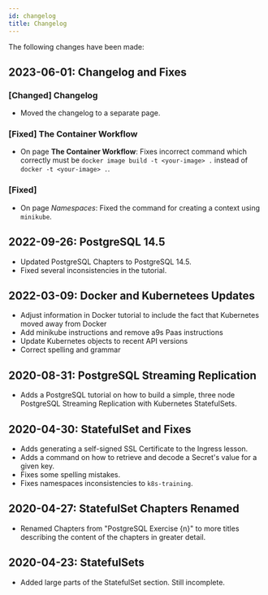 ```yaml
---
id: changelog
title: Changelog
---
```


The following changes have been made:

## 2023-06-01: Changelog and Fixes

### [Changed] Changelog

- Moved the changelog to a separate page.

### [Fixed] The Container Workflow

- On page **The Container Workflow**: Fixes incorrect command which correctly must be `docker image build -t <your-image> .` instead of `docker -t <your-image> .`.

### [Fixed] 

- On page *Namespaces*: Fixed the command for creating a context using `minikube`.

## 2022-09-26: PostgreSQL 14.5

- Updated PostgreSQL Chapters to PostgreSQL 14.5.
- Fixed several inconsistencies in the tutorial.

## 2022-03-09: Docker and Kubernetees Updates

- Adjust information in Docker tutorial to include the fact that Kubernetes moved
away from Docker
- Add minikube instructions and remove a9s Paas instructions
- Update Kubernetes objects to recent API versions
- Correct spelling and grammar

## 2020-08-31: PostgreSQL Streaming Replication

- Adds a PostgreSQL tutorial on how to build a simple, three node PostgreSQL Streaming Replication with Kubernetes StatefulSets.

## 2020-04-30: StatefulSet and Fixes

- Adds generating a self-signed SSL Certificate to the Ingress lesson.
- Adds a command on how to retrieve and decode a Secret's value for a given key.
- Fixes some spelling mistakes.
- Fixes namespaces inconsistencies to `k8s-training`.

## 2020-04-27: StatefulSet Chapters Renamed

- Renamed Chapters from "PostgreSQL Exercise {n}" to more titles describing the content of the chapters in greater detail.

## 2020-04-23: StatefulSets

- Added large parts of the StatefulSet section. Still incomplete.
